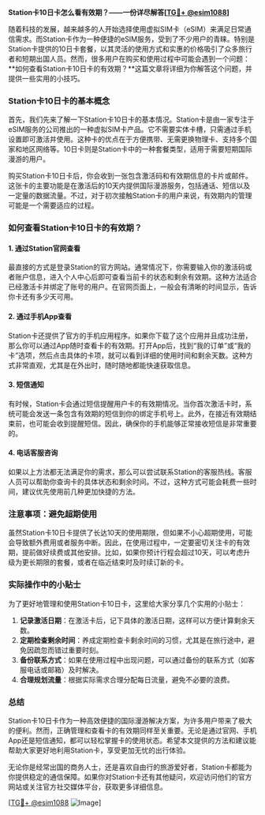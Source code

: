 **Station卡10日卡怎么看有效期？——一份详尽解答[[TG💪+ @esim1088](https://t.me/s/esim1088)]**

随着科技的发展，越来越多的人开始选择使用虚拟SIM卡（eSIM）来满足日常通信需求。而Station卡作为一种便捷的eSIM服务，受到了不少用户的青睐。特别是Station卡提供的10日卡套餐，以其灵活的使用方式和实惠的价格吸引了众多旅行者和短期出国人员。然而，很多用户在购买和使用过程中可能会遇到一个问题：**如何查看Station卡10日卡的有效期？**这篇文章将详细为你解答这个问题，并提供一些实用的小技巧。

### Station卡10日卡的基本概念

首先，我们先来了解一下Station卡10日卡的基本情况。Station卡是由一家专注于eSIM服务的公司推出的一种虚拟SIM卡产品。它不需要实体卡槽，只需通过手机设置即可激活并使用。这种卡的优点在于方便携带、无需更换物理卡、支持多个国家和地区网络等。10日卡则是Station卡中的一种套餐类型，适用于需要短期国际漫游的用户。

购买Station卡10日卡后，你会收到一张包含激活码和有效期信息的卡片或邮件。这张卡的主要功能是在激活后的10天内提供国际漫游服务，包括通话、短信以及一定量的数据流量。不过，对于初次接触Station卡的用户来说，有效期内的管理可能是一个需要适应的过程。

### 如何查看Station卡10日卡的有效期？

#### 1. **通过Station官网查看**
最直接的方式是登录Station的官方网站。通常情况下，你需要输入你的激活码或者账户信息，进入个人中心后即可查看当前卡的状态和剩余有效期。这种方法适合已经激活卡并绑定了账号的用户。在官网页面上，一般会有清晰的时间显示，告诉你卡还有多少天可用。

#### 2. **通过手机App查看**
Station卡还提供了官方的手机应用程序。如果你下载了这个应用并且成功注册，那么你可以通过App随时查看卡的有效期。打开App后，找到“我的订单”或“我的卡”选项，然后点击具体的卡项，就可以看到详细的使用时间和剩余天数。这种方式非常直观，尤其是在外出时，随时随地都能快速获取信息。

#### 3. **短信通知**
有时候，Station卡会通过短信提醒用户卡的有效期情况。当你首次激活卡时，系统可能会发送一条包含有效期的短信到你的绑定手机号上。此外，在接近有效期结束前，也可能会收到提醒短信。因此，确保你的手机能够正常接收短信是非常重要的。

#### 4. **电话客服咨询**
如果以上方法都无法满足你的需求，那么可以尝试联系Station的客服热线。客服人员可以帮助你查询卡的具体状态和剩余时间。不过，这种方式可能会耗费一些时间，建议优先使用前几种更加快捷的方法。

### 注意事项：避免超期使用

虽然Station卡10日卡提供了长达10天的使用期限，但如果不小心超期使用，可能会导致额外费用或者服务中断。因此，在使用过程中，一定要密切关注卡的有效期，提前做好续费或其他安排。比如，如果你预计行程会超过10天，可以考虑升级为更长期限的套餐，或者在临近结束时及时续订新的卡。

### 实际操作中的小贴士

为了更好地管理和使用Station卡10日卡，这里给大家分享几个实用的小贴士：

1. **记录激活日期**：在激活卡后，记下具体的激活日期，这样可以方便计算剩余天数。
2. **定期检查剩余时间**：养成定期检查卡剩余时间的习惯，尤其是在旅行途中，避免因疏忽而错过重要时刻。
3. **备份联系方式**：如果在使用过程中出现问题，可以通过备份的联系方式（如客服电话或邮箱）及时解决。
4. **合理规划流量**：根据实际需求合理分配每日流量，避免不必要的浪费。

### 总结

Station卡10日卡作为一种高效便捷的国际漫游解决方案，为许多用户带来了极大的便利。然而，正确管理和查看卡的有效期同样至关重要。无论是通过官网、手机App还是短信通知，都可以轻松掌握卡的使用状态。希望本文提供的方法和建议能帮助大家更好地利用Station卡，享受更加无忧的出行体验。

无论你是经常出国的商务人士，还是喜欢自由行的旅游爱好者，Station卡都能为你提供稳定的通信保障。如果你对Station卡还有其他疑问，欢迎访问他们的官方网站或关注官方社交媒体平台，获取更多详细信息。

[[TG💪+ @esim1088](https://t.me/s/esim1088) ![Image](https://i.postimg.cc/4NQfJmqS/Snipaste-2025-05-13-00-14-12.png)]